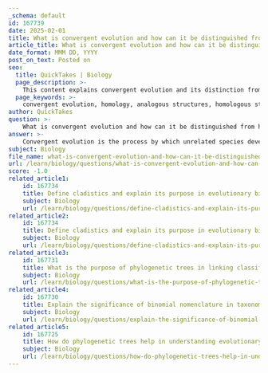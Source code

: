 ```yaml
---
_schema: default
id: 167739
date: 2025-02-01
title: What is convergent evolution and how can it be distinguished from homology?
article_title: What is convergent evolution and how can it be distinguished from homology?
date_format: MMM DD, YYYY
post_on_text: Posted on
seo:
  title: QuickTakes | Biology
  page_description: >-
    This content explains convergent evolution and its distinction from homology, highlighting the differences in common ancestry, structural and functional traits, and examples like mammalian forelimbs versus bat and bird wings.
  page_keywords: >-
    convergent evolution, homology, analogous structures, homologous structures, common ancestry, evolutionary adaptations, phylogenetic analysis, structural similarities, evolutionary relationships, wings of bats and birds, forelimbs of mammals
author: QuickTakes
question: >-
    What is convergent evolution and how can it be distinguished from homology?
answer: >-
    Convergent evolution is the process by which unrelated species develop similar traits or adaptations in response to similar environmental pressures. This phenomenon occurs when different species face comparable challenges and evolve analogous structures or functions, despite not sharing a recent common ancestor. A classic example of convergent evolution is the development of wings in bats and birds; both have evolved the ability to fly, but their last common ancestor did not possess wings.\n\nIn contrast, homology refers to similarities in structure or function between different species that arise from a common ancestor. Homologous structures, such as the forelimbs of mammals (e.g., human arms, whale flippers, and bat wings), demonstrate how evolutionary processes can modify existing features for different functions. These structures indicate shared ancestry, even if their current functions differ.\n\nTo distinguish between convergent evolution and homology, one can consider the following points:\n\n1. **Common Ancestry**: Homologous traits arise from a shared ancestor, while analogous traits (resulting from convergent evolution) do not share a recent common ancestor.\n\n2. **Function vs. Structure**: Homologous structures may serve different functions but share a similar underlying anatomy, whereas analogous structures may serve similar functions but have different anatomical origins.\n\n3. **Phylogenetic Analysis**: When constructing phylogenetic trees, it is crucial to identify homologous traits, as they provide a more accurate basis for inferring evolutionary relationships. Analogous traits can lead to misconceptions about lineage connections.\n\n4. **Examples**: The forelimbs of mammals (homologous) versus the wings of bats and birds (analogous) illustrate the difference well. Both serve the function of flight, but their structural similarities arise from different evolutionary paths.\n\nUnderstanding these distinctions is essential for accurately interpreting evolutionary relationships and constructing phylogenetic trees.
subject: Biology
file_name: what-is-convergent-evolution-and-how-can-it-be-distinguished-from-homology.md
url: /learn/biology/questions/what-is-convergent-evolution-and-how-can-it-be-distinguished-from-homology
score: -1.0
related_article1:
    id: 167734
    title: Define cladistics and explain its purpose in evolutionary biology.
    subject: Biology
    url: /learn/biology/questions/define-cladistics-and-explain-its-purpose-in-evolutionary-biology
related_article2:
    id: 167734
    title: Define cladistics and explain its purpose in evolutionary biology.
    subject: Biology
    url: /learn/biology/questions/define-cladistics-and-explain-its-purpose-in-evolutionary-biology
related_article3:
    id: 167731
    title: What is the purpose of phylogenetic trees in linking classification and phylogeny?
    subject: Biology
    url: /learn/biology/questions/what-is-the-purpose-of-phylogenetic-trees-in-linking-classification-and-phylogeny
related_article4:
    id: 167730
    title: Explain the significance of binomial nomenclature in taxonomy.
    subject: Biology
    url: /learn/biology/questions/explain-the-significance-of-binomial-nomenclature-in-taxonomy
related_article5:
    id: 167725
    title: How do phylogenetic trees help in understanding evolutionary relationships?
    subject: Biology
    url: /learn/biology/questions/how-do-phylogenetic-trees-help-in-understanding-evolutionary-relationships
---
```


&nbsp;